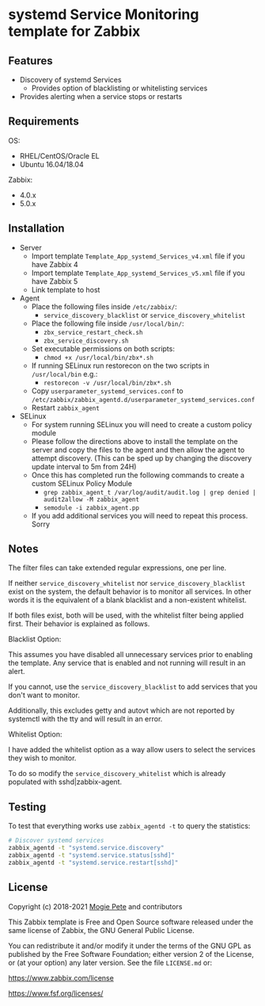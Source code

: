 systemd Service Monitoring template for Zabbix
===========================================

Features
--------
* Discovery of systemd Services
  * Provides option of blacklisting or whitelisting services
* Provides alerting when a service stops or restarts

Requirements
------------

OS:

* RHEL/CentOS/Oracle EL
* Ubuntu 16.04/18.04

Zabbix:

* 4.0.x
* 5.0.x

Installation
------------

* Server
  * Import template `Template_App_systemd_Services_v4.xml` file if you have Zabbix 4
  * Import template `Template_App_systemd_Services_v5.xml` file if you have Zabbix 5
  * Link template to host
* Agent
  * Place the following files inside `/etc/zabbix/`:
      * `service_discovery_blacklist` or `service_discovery_whitelist`
  * Place the following file inside `/usr/local/bin/`:
      * `zbx_service_restart_check.sh`
      * `zbx_service_discovery.sh`
  * Set executable permissions on both scripts:
      * `chmod +x /usr/local/bin/zbx*.sh`
  * If running SELinux run restorecon on the two scripts in `/usr/local/bin` e.g.:
      * `restorecon -v /usr/local/bin/zbx*.sh`
  * Copy `userparameter_systemd_services.conf` to `/etc/zabbix/zabbix_agentd.d/userparameter_systemd_services.conf`
  * Restart `zabbix_agent`
* SELinux
  * For system running SELinux you will need to create a custom policy module
  * Please follow the directions above to install the template on the server and copy the files to the agent and then allow the agent to attempt discovery. (This can be sped up by changing the discovery update interval to 5m from 24H)
  * Once this has completed run the following commands to create a custom SELinux Policy Module
      * `grep zabbix_agent_t /var/log/audit/audit.log | grep denied | audit2allow -M zabbix_agent`
      * `semodule -i zabbix_agent.pp`
  * If you add additional services you will need to repeat this process. Sorry

Notes
-----

The filter files can take extended regular expressions, one per line.

If neither `service_discovery_whitelist` nor `service_discovery_blacklist` exist on the system, the default behavior is to monitor all services. In other words it is the equivalent of a blank blacklist and a non-existent whitelist.

If both files exist, both will be used, with the whitelist filter being applied first. Their behavior is explained as follows.

Blacklist Option:

This assumes you have disabled all unnecessary services prior to enabling the template. Any service that is enabled and not running will result in an alert.

If you cannot, use the `service_discovery_blacklist` to add services that you don't want to monitor.

Additionally, this excludes getty and autovt which are not reported by systemctl with the tty and will result in an error.

Whitelist Option:

I have added the whitelist option as a way allow users to select the services they wish to monitor.

To do so modify the `service_discovery_whitelist` which is already populated with sshd|zabbix-agent.

Testing
-------

To test that everything works use `zabbix_agentd -t` to query the statistics:

```bash
# Discover systemd services
zabbix_agentd -t "systemd.service.discovery"
zabbix_agentd -t "systemd.service.status[sshd]"
zabbix_agentd -t "systemd.service.restart[sshd]"
```

License
-------

Copyright (c) 2018-2021 [Mogie Pete](https://github.com/MogiePete) and contributors

This Zabbix template is Free and Open Source software released under the same license of Zabbix, the GNU General Public License.

You can redistribute it and/or modify it under the terms of the GNU GPL as published by the Free Software Foundation; either version 2 of the License, or (at your option) any later version. See the file `LICENSE.md` or:

https://www.zabbix.com/license

https://www.fsf.org/licenses/
